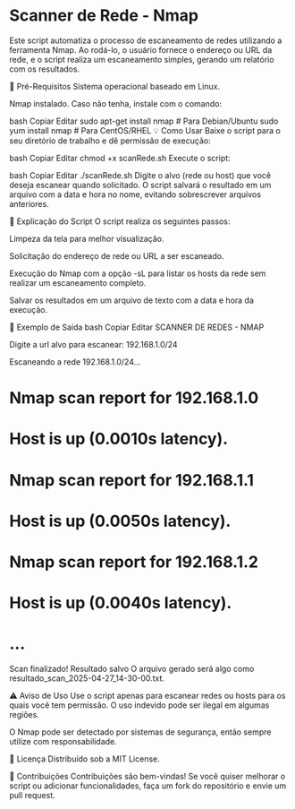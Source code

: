 # Scanner de Rede - Nmap

Este script automatiza o processo de escaneamento de redes utilizando a ferramenta Nmap. Ao rodá-lo, o usuário fornece o endereço ou URL da rede, e o script realiza um escaneamento simples, gerando um relatório com os resultados.

🔧 Pré-Requisitos
Sistema operacional baseado em Linux.

Nmap instalado. Caso não tenha, instale com o comando:

bash
Copiar
Editar
sudo apt-get install nmap   # Para Debian/Ubuntu
sudo yum install nmap       # Para CentOS/RHEL
💡 Como Usar
Baixe o script para o seu diretório de trabalho e dê permissão de execução:

bash
Copiar
Editar
chmod +x scanRede.sh
Execute o script:

bash
Copiar
Editar
./scanRede.sh
Digite o alvo (rede ou host) que você deseja escanear quando solicitado. O script salvará o resultado em um arquivo com a data e hora no nome, evitando sobrescrever arquivos anteriores.

📄 Explicação do Script
O script realiza os seguintes passos:

Limpeza da tela para melhor visualização.

Solicitação do endereço de rede ou URL a ser escaneado.

Execução do Nmap com a opção -sL para listar os hosts da rede sem realizar um escaneamento completo.

Salvar os resultados em um arquivo de texto com a data e hora da execução.

📝 Exemplo de Saída
bash
Copiar
Editar
SCANNER DE REDES - NMAP

Digite a url alvo para escanear:
192.168.1.0/24

Escaneando a rede 192.168.1.0/24...
# Nmap scan report for 192.168.1.0
# Host is up (0.0010s latency).
# Nmap scan report for 192.168.1.1
# Host is up (0.0050s latency).
# Nmap scan report for 192.168.1.2
# Host is up (0.0040s latency).
# ...

Scan finalizado! Resultado salvo
O arquivo gerado será algo como resultado_scan_2025-04-27_14-30-00.txt.

⚠️ Aviso de Uso
Use o script apenas para escanear redes ou hosts para os quais você tem permissão. O uso indevido pode ser ilegal em algumas regiões.

O Nmap pode ser detectado por sistemas de segurança, então sempre utilize com responsabilidade.

📜 Licença
Distribuído sob a MIT License.

📣 Contribuições
Contribuições são bem-vindas! Se você quiser melhorar o script ou adicionar funcionalidades, faça um fork do repositório e envie um pull request.


